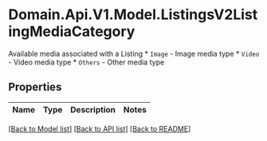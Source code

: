# Domain.Api.V1.Model.ListingsV2ListingMediaCategory
Available media associated with a Listing  * `Image` - Image media type * `Video` - Video media type * `Others` - Other media type
## Properties

Name | Type | Description | Notes
------------ | ------------- | ------------- | -------------

[[Back to Model list]](../README.md#documentation-for-models) [[Back to API list]](../README.md#documentation-for-api-endpoints) [[Back to README]](../README.md)

